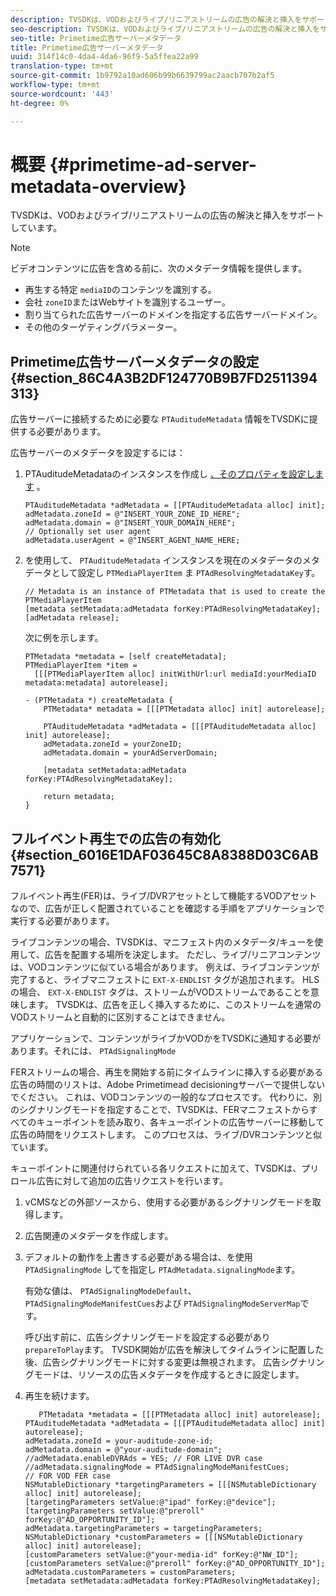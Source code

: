 ```yaml
---
description: TVSDKは、VODおよびライブ/リニアストリームの広告の解決と挿入をサポートしています。
seo-description: TVSDKは、VODおよびライブ/リニアストリームの広告の解決と挿入をサポートしています。
seo-title: Primetime広告サーバーメタデータ
title: Primetime広告サーバーメタデータ
uuid: 314f14c0-4da4-4da6-96f9-5a5ffea22a99
translation-type: tm+mt
source-git-commit: 1b9792a10ad606b99b6639799ac2aacb707b2af5
workflow-type: tm+mt
source-wordcount: '443'
ht-degree: 0%

---
```



# 概要 {#primetime-ad-server-metadata-overview}

TVSDKは、VODおよびライブ/リニアストリームの広告の解決と挿入をサポートしています。

>[!NOTE]
>
>ビデオコンテンツに広告を含める前に、次のメタデータ情報を提供します。
>
>* 再生する特定 `mediaID`のコンテンツを識別する。
>* 会社 `zoneID`またはWebサイトを識別するユーザー。
>* 割り当てられた広告サーバーのドメインを指定する広告サーバードメイン。
>* その他のターゲティングパラメーター。

>



## Primetime広告サーバーメタデータの設定 {#section_86C4A3B2DF124770B9B7FD2511394313}

広告サーバーに接続するために必要な `PTAuditudeMetadata` 情報をTVSDKに提供する必要があります。

広告サーバーのメタデータを設定するには：

1. PTAuditudeMetadataのインスタンスを作成し [、そのプロパティを設定します](https://help.adobe.com/en_US/primetime/api/psdk/appledoc/Classes/PTAuditudeMetadata.html) 。

   ```
   PTAuditudeMetadata *adMetadata = [[PTAuditudeMetadata alloc] init];  
   adMetadata.zoneId = @"INSERT_YOUR_ZONE_ID_HERE"; 
   adMetadata.domain = @"INSERT_YOUR_DOMAIN_HERE"; 
   // Optionally set user agent 
   adMetadata.userAgent = @"INSERT_AGENT_NAME_HERE; 
   ```

1. を使用して、 `PTAuditudeMetadata` インスタンスを現在のメタデータのメタデータとして設定し `PTMediaPlayerItem` ま `PTAdResolvingMetadataKey`す。

   ```
   // Metadata is an instance of PTMetadata that is used to create the PTMediaPlayerItem 
   [metadata setMetadata:adMetadata forKey:PTAdResolvingMetadataKey];  
   [adMetadata release];
   ```

   次に例を示します。

   ```
   PTMetadata *metadata = [self createMetadata]; 
   PTMediaPlayerItem *item =  
     [[[PTMediaPlayerItem alloc] initWithUrl:url mediaId:yourMediaID metadata:metadata] autorelease]; 
   
   - (PTMetadata *) createMetadata { 
       PTMetadata* metadata = [[[PTMetadata alloc] init] autorelease]; 
   
       PTAuditudeMetadata *adMetadata = [[[PTAuditudeMetadata alloc] init] autorelease];  
       adMetadata.zoneId = yourZoneID; 
       adMetadata.domain = yourAdServerDomain; 
   
       [metadata setMetadata:adMetadata forKey:PTAdResolvingMetadataKey]; 
   
       return metadata; 
   }
   ```

## フルイベント再生での広告の有効化 {#section_6016E1DAF03645C8A8388D03C6AB7571}

フルイベント再生(FER)は、ライブ/DVRアセットとして機能するVODアセットなので、広告が正しく配置されていることを確認する手順をアプリケーションで実行する必要があります。

ライブコンテンツの場合、TVSDKは、マニフェスト内のメタデータ/キューを使用して、広告を配置する場所を決定します。 ただし、ライブ/リニアコンテンツは、VODコンテンツに似ている場合があります。 例えば、ライブコンテンツが完了すると、ライブマニフェストに `EXT-X-ENDLIST` タグが追加されます。 HLSの場合、 `EXT-X-ENDLIST` タグは、ストリームがVODストリームであることを意味します。 TVSDKは、広告を正しく挿入するために、このストリームを通常のVODストリームと自動的に区別することはできません。

アプリケーションで、コンテンツがライブかVODかをTVSDKに通知する必要があります。それには、 `PTAdSignalingMode`

FERストリームの場合、再生を開始する前にタイムラインに挿入する必要がある広告の時間のリストは、Adobe Primetimead decisioningサーバーで提供しないでください。 これは、VODコンテンツの一般的なプロセスです。 代わりに、別のシグナリングモードを指定することで、TVSDKは、FERマニフェストからすべてのキューポイントを読み取り、各キューポイントの広告サーバーに移動して広告の時間をリクエストします。 このプロセスは、ライブ/DVRコンテンツと似ています。

キューポイントに関連付けられている各リクエストに加えて、TVSDKは、プリロール広告に対して追加の広告リクエストを行います。

1. vCMSなどの外部ソースから、使用する必要があるシグナリングモードを取得します。
1. 広告関連のメタデータを作成します。
1. デフォルトの動作を上書きする必要がある場合は、を使用 `PTAdSignalingMode` してを指定し `PTAdMetadata.signalingMode`ます。

   有効な値は、 `PTAdSignalingModeDefault`、 `PTAdSignalingModeManifestCues`および `PTAdSignalingModeServerMap`です。

   呼び出す前に、広告シグナリングモードを設定する必要があり `prepareToPlay`ます。 TVSDK開始が広告を解決してタイムラインに配置した後、広告シグナリングモードに対する変更は無視されます。 広告シグナリングモードは、リソースの広告メタデータを作成するときに設定します。

1. 再生を続けます。

   ```
      PTMetadata *metadata = [[[PTMetadata alloc] init] autorelease]; 
   PTAuditudeMetadata *adMetadata = [[[PTAuditudeMetadata alloc] init] autorelease]; 
   adMetadata.zoneId = your-auditude-zone-id; 
   adMetadata.domain = @"your-auditude-domain"; 
   //adMetadata.enableDVRAds = YES; // FOR LIVE DVR case 
   //adMetadata.signalingMode = PTAdSignalingModeManifestCues;  
   // FOR VOD FER case 
   NSMutableDictionary *targetingParameters = [[[NSMutableDictionary alloc] init] autorelease]; 
   [targetingParameters setValue:@"ipad" forKey:@"device"]; 
   [targetingParameters setValue:@"preroll" forKey:@"AD_OPPORTUNITY_ID"]; 
   adMetadata.targetingParameters = targetingParameters; 
   NSMutableDictionary *customParameters = [[[NSMutableDictionary alloc] init] autorelease]; 
   [customParameters setValue:@"your-media-id" forKey:@"NW_ID"]; 
   [customParameters setValue:@"preroll" forKey:@"AD_OPPORTUNITY_ID"]; 
   adMetadata.customParameters = customParameters; 
   [metadata setMetadata:adMetadata forKey:PTAdResolvingMetadataKey]; 
   ```

